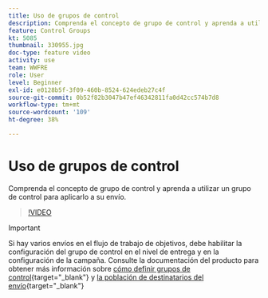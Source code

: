 ```yaml
---
title: Uso de grupos de control
description: Comprenda el concepto de grupo de control y aprenda a utilizar un grupo de control para aplicarlo a su envío.
feature: Control Groups
kt: 5085
thumbnail: 330955.jpg
doc-type: feature video
activity: use
team: WWFRE
role: User
level: Beginner
exl-id: e0128b5f-3f09-460b-8524-624edeb27c4f
source-git-commit: 0b52f82b3047b47ef46342811fa0d42cc574b7d8
workflow-type: tm+mt
source-wordcount: '109'
ht-degree: 38%

---
```


# Uso de grupos de control

Comprenda el concepto de grupo de control y aprenda a utilizar un grupo de control para aplicarlo a su envío.

>[!VIDEO](https://video.tv.adobe.com/v/330955?quality=12&learn=on)

>[!IMPORTANT]
>Si hay varios envíos en el flujo de trabajo de objetivos, debe habilitar la configuración del grupo de control en el nivel de entrega y en la configuración de la campaña.
>Consulte la documentación del producto para obtener más información sobre [cómo definir grupos de control](https://experienceleague.adobe.com/docs/campaign-classic/using/orchestrating-campaigns/orchestrate-campaigns/marketing-campaign-target.html?lang=en#defining-a-control-group){target="_blank"}
y [la población de destinatarios del envío](https://experienceleague.adobe.com/docs/campaign-classic/using/sending-messages/key-steps-when-creating-a-delivery/steps-defining-the-target-population.html?lang=en){target="_blank"}
